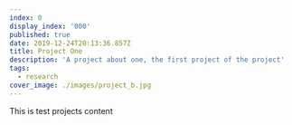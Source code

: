 ```yaml
---
index: 0
display_index: '000'
published: true
date: 2019-12-24T20:13:36.857Z
title: Project One
description: 'A project about one, the first project of the project'
tags:
  - research
cover_image: ./images/project_b.jpg
---
```

This is test projects content
